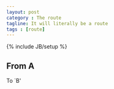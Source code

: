 ```yaml
---
layout: post
category : The route
tagline: It will literally be a route
tags : [route]
---
```

{% include JB/setup %}

## From A

To `B'
